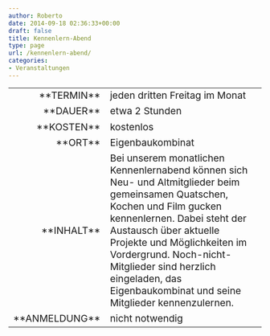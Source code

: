 ```yaml
---
author: Roberto
date: 2014-09-18 02:36:33+00:00
draft: false
title: Kennenlern-Abend
type: page
url: /kennenlern-abend/
categories:
- Veranstaltungen
---
```


<table >
<tbody style="font-size: 1.2em;" >
<tr >

<td style="width: 20%; text-align: right;" >**TERMIN**
</td>

<td style="text-align: left;" >jeden dritten Freitag im Monat
</td>
</tr>
<tr >

<td style="width: 20%; text-align: right;" >**DAUER**
</td>

<td style="text-align: left;" >etwa 2 Stunden
</td>
</tr>
<tr >

<td style="width: 20%; text-align: right;" >**KOSTEN**
</td>

<td style="text-align: left;" >kostenlos
</td>
</tr>
<tr >

<td style="width: 20%; text-align: right;" >**ORT**
</td>

<td style="text-align: left;" >Eigenbaukombinat
</td>
</tr>
<tr >

<td style="width: 20%; text-align: right;" >**INHALT**
</td>

<td style="text-align: left;" >Bei unserem monatlichen Kennenlernabend können sich Neu- und Altmitglieder beim gemeinsamen Quatschen, Kochen und Film gucken kennenlernen.
Dabei steht der Austausch über aktuelle Projekte und Möglichkeiten im Vordergrund. Noch-nicht-Mitglieder sind herzlich eingeladen, das Eigenbaukombinat und seine Mitglieder kennenzulernen.
</td>
</tr>
<tr >

<td style="width: 20%; text-align: right;" >**ANMELDUNG**
</td>

<td style="text-align: left;" >nicht notwendig
</td>
</tr>
</tbody>
</table>
